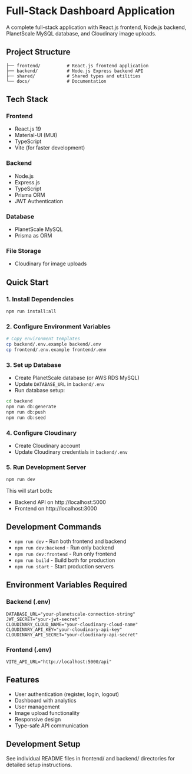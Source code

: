 # Full-Stack Dashboard Application

A complete full-stack application with React.js frontend, Node.js backend, PlanetScale MySQL database, and Cloudinary image uploads.

## Project Structure

```
├── frontend/          # React.js frontend application
├── backend/           # Node.js Express backend API
├── shared/            # Shared types and utilities
└── docs/              # Documentation
```

## Tech Stack

### Frontend

- React.js 19
- Material-UI (MUI)
- TypeScript
- Vite (for faster development)

### Backend

- Node.js
- Express.js
- TypeScript
- Prisma ORM
- JWT Authentication

### Database

- PlanetScale MySQL
- Prisma as ORM

### File Storage

- Cloudinary for image uploads

## Quick Start

### 1. Install Dependencies

```bash
npm run install:all
```

### 2. Configure Environment Variables

```bash
# Copy environment templates
cp backend/.env.example backend/.env
cp frontend/.env.example frontend/.env
```

### 3. Set up Database

- Create PlanetScale database (or AWS RDS MySQL)
- Update `DATABASE_URL` in `backend/.env`
- Run database setup:

```bash
cd backend
npm run db:generate
npm run db:push
npm run db:seed
```

### 4. Configure Cloudinary

- Create Cloudinary account
- Update Cloudinary credentials in `backend/.env`

### 5. Run Development Server

```bash
npm run dev
```

This will start both:

- Backend API on http://localhost:5000
- Frontend on http://localhost:3000

## Development Commands

- `npm run dev` - Run both frontend and backend
- `npm run dev:backend` - Run only backend
- `npm run dev:frontend` - Run only frontend
- `npm run build` - Build both for production
- `npm run start` - Start production servers

## Environment Variables Required

### Backend (.env)

```
DATABASE_URL="your-planetscale-connection-string"
JWT_SECRET="your-jwt-secret"
CLOUDINARY_CLOUD_NAME="your-cloudinary-cloud-name"
CLOUDINARY_API_KEY="your-cloudinary-api-key"
CLOUDINARY_API_SECRET="your-cloudinary-api-secret"
```

### Frontend (.env)

```
VITE_API_URL="http://localhost:5000/api"
```

## Features

- User authentication (register, login, logout)
- Dashboard with analytics
- User management
- Image upload functionality
- Responsive design
- Type-safe API communication

## Development Setup

See individual README files in frontend/ and backend/ directories for detailed setup instructions.
